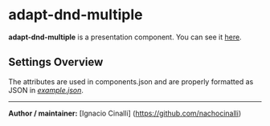 # adapt-dnd-multiple
**adapt-dnd-multiple** is a presentation component. You can see it [here](https://adaptlearning-no-core.web.app/#/id/po-105).

## Settings Overview
The attributes are used in components.json and are properly formatted as JSON in  [*example.json*](https://github.com/nachocinalli/adapt-dnd-multiple/blob/master/example.json).

----------------------------


**Author / maintainer:** [Ignacio Cinalli] (https://github.com/nachocinalli)  